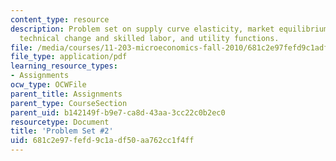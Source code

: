 ```yaml
---
content_type: resource
description: Problem set on supply curve elasticity, market equilibrium, demand functions,
  technical change and skilled labor, and utility functions.
file: /media/courses/11-203-microeconomics-fall-2010/681c2e97fefd9c1adf50aa762cc1f4ff_MIT11_203F10_pset2.pdf
file_type: application/pdf
learning_resource_types:
- Assignments
ocw_type: OCWFile
parent_title: Assignments
parent_type: CourseSection
parent_uid: b142149f-b9e7-ca8d-43aa-3cc22c0b2ec0
resourcetype: Document
title: 'Problem Set #2'
uid: 681c2e97-fefd-9c1a-df50-aa762cc1f4ff
---
```

